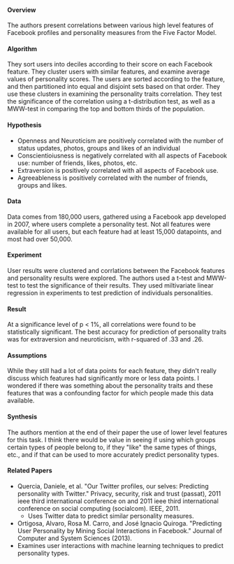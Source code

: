 #### Overview
The authors present correlations between various high level features of Facebook profiles
and personality measures from the Five Factor Model.

#### Algorithm
They sort users into deciles according to their score on each Facebook feature. They cluster
users with similar features, and examine average values of personality scores. The users are sorted
according to the feature, and then partitioned into equal and disjoint sets based on that
order. They use these clusters in examining the personality traits correlation. They test
the significance of the correlation using a t-distribution test, as well as a MWW-test in comparing
the top and bottom thirds of the population.

#### Hypothesis
- Openness and Neuroticism are positively correlated with the number of status updates, photos, groups and likes of an individual
- Conscientioiusness is negatively correlated with all aspects of Facebook use: number of friends, likes, photos, etc.
- Extraversion is positively correlated with all aspects of Facebook use.
- Agreeableness is positively correlated with the number of friends, groups and likes.

#### Data
Data comes from 180,000 users, gathered using a Facebook app developed in 2007, where
users complete a personality test. Not all features were available for all users, but
each feature had at least 15,000 datapoints, and most had over 50,000.

#### Experiment
User results were clustered and corrlations between the Facebook features and personality
results were explored. The authors used a t-test and MWW-test to test the significance
of their results. They used miltivariate linear regression in experiments to test prediction
of individuals personalities.

#### Result
At a significance level of p < 1%, all correlations were found to be statistically significant.
The best accuracy for prediction of personality traits was for extraversion and neuroticism, with r-squared
of .33 and .26.

#### Assumptions
While they still had a lot of data points for each feature, they didn't really discuss which
features had significantly more or less data points. I wondered if there was something about
the personality traits and these features that was a confounding factor for which people
made this data available.

#### Synthesis
The authors mention at the end of their paper the use of lower level features for this task.
I think there would be value in seeing if using which groups certain types of people belong to,
if they "like" the same types of things, etc., and if that can be used to more accurately predict
personality types.

#### Related Papers
- Quercia, Daniele, et al. "Our Twitter profiles, our selves: Predicting personality with Twitter." Privacy, security, risk and trust (passat), 2011 ieee third international conference on and 2011 ieee third international conference on social computing (socialcom). IEEE, 2011.
  - Uses Twitter data to predict similar personality measures.
-  Ortigosa, Alvaro, Rosa M. Carro, and José Ignacio Quiroga. "Predicting User Personality by Mining Social Interactions in Facebook." Journal of Computer and System Sciences (2013).
  - Examines user interactions with machine learning techniques to predict personality types.
